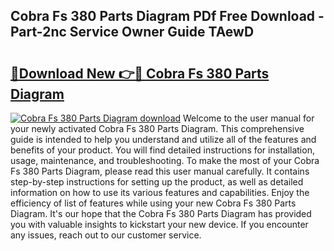 ## Cobra Fs 380 Parts Diagram PDf Free Download - Part-2nc Service Owner Guide TAewD

# <h2><a href="http://dfswt09.blite.top/?on=Cobra+Fs+380+Parts+Diagram">🔗Download New 👉🔴 Cobra Fs 380 Parts Diagram</a></h2>

[![Cobra Fs 380 Parts Diagram download](https://i.imgur.com/lujVjoI.png)](http://dfswt09.blite.top/?on=Cobra+Fs+380+Parts+Diagram)
Welcome to the user manual for your newly activated Cobra Fs 380 Parts Diagram. This comprehensive guide is intended to help you understand and utilize all of the features and benefits of your product. You will find detailed instructions for installation, usage, maintenance, and troubleshooting. To make the most of your Cobra Fs 380 Parts Diagram, please read this user manual carefully. It contains step-by-step instructions for setting up the product, as well as detailed information on how to use its various features and capabilities. Enjoy the efficiency of list of features while using your new Cobra Fs 380 Parts Diagram. It's our hope that the Cobra Fs 380 Parts Diagram has provided you with valuable insights to kickstart your new device. If you encounter any issues, reach out to our customer service.
